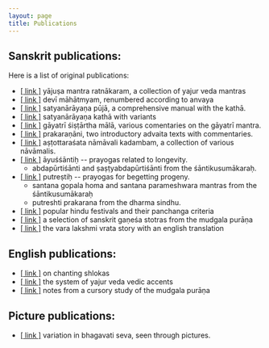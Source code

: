 ```yaml
---
layout: page
title: Publications
---
```


## Sanskrit publications:

Here is a list of original publications:

* [[ link ]][yajusha] yājuṣa mantra ratnākaram, a collection of yajur veda mantras
* [[ link ]][dm] devī māhātmyam, renumbered according to anvaya
* [[ link ]][satyapuja] satyanārāyaṇa pūjā, a comprehensive manual with the kathā.
* [[ link ]][satyakatha] satyanārāyaṇa kathā with variants
* [[ link ]][gayatri] gāyatrī śiṣṭārtha mālā, various comentaries on the gāyatrī mantra.
* [[ link ]][prakaranani] prakaraṇāni, two introductory advaita texts with commentaries.
* [[ link ]][108] aṣṭottaraśata nāmāvali kadambam, a collection of various nāvāmalis.
* [[ link ]][ayus] āyuśśāntiḥ -- prayogas related to longevity.
	* abdapūrtiśānti and ṣaṣṭyabdapūrtiśānti from the śāntikusumākaraḥ.
* [[ link ]][putra] putreṣtiḥ -- prayogas for begetting progeny.
	* santana gopala homa and santana parameshwara mantras from the śāntikusumākaraḥ
	* putreshti prakarana from the dharma sindhu.
* [[ link ]][festivals] popular hindu festivals and their panchanga criteria
* [[ link ]][mudgala] a selection of sanskrit gaṇeśa stotras from the mudgala purāṇa
* [[ link ]][vara] the vara lakshmi vrata story with an english translation


[yajusha]: https://www.dropbox.com/s/j4fx7z77h1ah2s7/yajusha_2012_07_26.pdf?dl=1
[dm]: https://www.dropbox.com/s/rlekq0gd2wsieev/devi_mahatmyam_2012_07_26.pdf?dl=1
[satyapuja]: https://www.dropbox.com/s/0o15012v4paxdvn/satyanarayana_puja_2012_05_06.pdf?dl=1
[satyakatha]: https://www.dropbox.com/s/fqdlh72zijg87d3/satyanarayana_katha_08_09_27.pdf?dl=1
[gayatri]: https://www.dropbox.com/s/yf1k8a8d8fgseof/gayatri_2012_02_17.pdf?dl=1
[prakaranani]: https://www.dropbox.com/s/uh2b5441as6l153/prakaranani.pdf?dl=1
[108]: https://www.dropbox.com/s/ke0z4akenvtu50f/ashtottara_kadambam_2012_02_28.pdf?dl=1
[ayus]: https://www.dropbox.com/s/sccf4xt5tphp8pg/ayushanti_2012_02_26.pdf?dl=1
[putra]: https://www.dropbox.com/s/88ud9ektqrjpgnc/putreshti_2013_08_08.pdf?dl=1
[festivals]: https://www.dropbox.com/s/b18nmekclosl2kj/Hindu_Festivas.pdf?dl=1
[mudgala]: https://www.dropbox.com/s/wmv5rqwhiqsv5qz/mudgala_ganesha_stotras_08_10_23.pdf?dl=1
[vara]: https://www.dropbox.com/s/zd13d4m8ep5mclv/varalakshmi-vrata-katha.pdf?dl=1

## English publications:

* [[ link ]][chanting] on chanting shlokas
* [[ link ]][accents] the system of yajur veda vedic accents
* [[ link ]][vidya] notes from a cursory study of the mudgala purāṇa

[accents]: https://www.dropbox.com/s/j7d86bxb5e6o0yu/VedicAccents2.pdf?dl=1
[vidya]: https://www.dropbox.com/s/5goivvkesezpby8/mudgala_vidya_08_11_03.pdf?dl=1
[chanting]: https://www.dropbox.com/s/vzbwlc3v05j5fdt/chanting_slokas_02.pdf?dl=1

## Picture publications:

* [[ link ]][dm-bs] variation in bhagavati seva, seen through pictures.

[dm-bs]: https://www.dropbox.com/s/a3bpc6hngoi18wz/bhagavatisevapictures.pdf?dl=1
